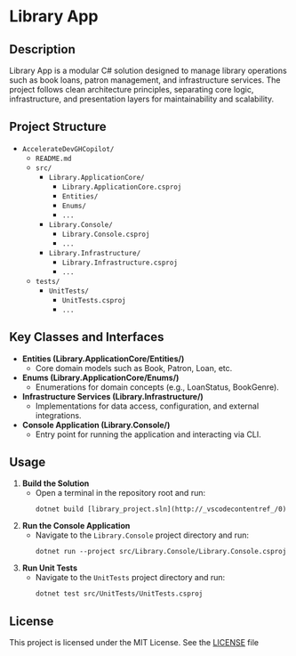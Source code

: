 # Library App

## Description

Library App is a modular C# solution designed to manage library operations such as book loans, patron management, and infrastructure services. The project follows clean architecture principles, separating core logic, infrastructure, and presentation layers for maintainability and scalability.

## Project Structure

- `AccelerateDevGHCopilot/`
  - `README.md`
  - `src/`
    - `Library.ApplicationCore/`
      - `Library.ApplicationCore.csproj`
      - `Entities/`
      - `Enums/`
      - `...`
    - `Library.Console/`
      - `Library.Console.csproj`
      - `...`
    - `Library.Infrastructure/`
      - `Library.Infrastructure.csproj`
      - `...`
  - `tests/`
    - `UnitTests/`
      - `UnitTests.csproj`
      - `...`

## Key Classes and Interfaces

- **Entities (Library.ApplicationCore/Entities/)**
  - Core domain models such as Book, Patron, Loan, etc.
- **Enums (Library.ApplicationCore/Enums/)**
  - Enumerations for domain concepts (e.g., LoanStatus, BookGenre).
- **Infrastructure Services (Library.Infrastructure/)**
  - Implementations for data access, configuration, and external integrations.
- **Console Application (Library.Console/)**
  - Entry point for running the application and interacting via CLI.

## Usage

1. **Build the Solution**
   - Open a terminal in the repository root and run:
     ```
     dotnet build [library_project.sln](http://_vscodecontentref_/0)
     ```
2. **Run the Console Application**
   - Navigate to the `Library.Console` project directory and run:
     ```
     dotnet run --project src/Library.Console/Library.Console.csproj
     ```
3. **Run Unit Tests**
   - Navigate to the `UnitTests` project directory and run:
     ```
     dotnet test src/UnitTests/UnitTests.csproj
     ```

## License

This project is licensed under the MIT License. See the [LICENSE](getting-started-with-github-copilot/LICENSE) file
